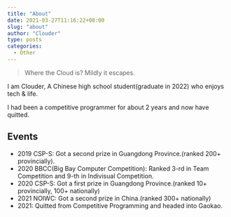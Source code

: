 ```yaml
---
title: "About"
date: 2021-03-27T11:16:22+08:00
slug: "about"
author: "Clouder"
type: posts
categories:
  - Other
---
```


> Where the Cloud is? Mildly it escapes.

I am Clouder, A Chinese high school student(graduate in 2022) who enjoys tech & life.

I had been a competitive programmer for about 2 years and now have quitted.

## Events

- 2019 CSP-S: Got a second prize in Guangdong Province.(ranked 200+ provincially).
- 2020 BBCC(Big Bay Computer Competition): Ranked 3-rd in Team Competition and 9-th in Indivisual Competition.
- 2020 CSP-S: Got a first prize in Guangdong Province.(ranked 10+ provincially, 100+ nationally)
- 2021 NOIWC: Got a second prize in China.(ranked 300+ nationally)
- 2021: Quitted from Competitive Programming and headed into Gaokao.